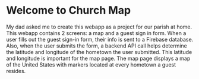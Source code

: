 # Welcome to Church Map

My dad asked me to create this webapp as a project for our parish at home. 
This webapp contains 2 screens: a map and a guest sign in form. When a user
fills out the guest sign-in form, their info is sent to a Firebase database. 
Also, when the user submits the form, a backend API call helps determine the
latitude and longitude of the hometown the user submitted. This latitude and
longitude is important for the map page. The map page displays a map of the 
United States with markers located at every hometown a guest resides. 
